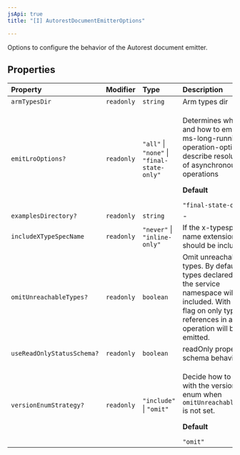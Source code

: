 ```yaml
---
jsApi: true
title: "[I] AutorestDocumentEmitterOptions"

---
```

Options to configure the behavior of the Autorest document emitter.

## Properties

| Property | Modifier | Type | Description |
| :------ | :------ | :------ | :------ |
| `armTypesDir` | `readonly` | `string` | Arm types dir |
| `emitLroOptions?` | `readonly` | `"all"` \| `"none"` \| `"final-state-only"` | <p>Determines whether and how to emit x-ms-long-running-operation-options to describe resolution of asynchronous operations</p><p>**Default**</p><code>"final-state-only"</code> |
| `examplesDirectory?` | `readonly` | `string` | - |
| `includeXTypeSpecName` | `readonly` | `"never"` \| `"inline-only"` | If the x-typespec-name extension should be included |
| `omitUnreachableTypes?` | `readonly` | `boolean` | Omit unreachable types. By default all types declared under the service namespace will be included. With this flag on only types references in an operation will be emitted. |
| `useReadOnlyStatusSchema?` | `readonly` | `boolean` | readOnly property schema behavior |
| `versionEnumStrategy?` | `readonly` | `"include"` \| `"omit"` | <p>Decide how to deal with the version enum when `omitUnreachableTypes` is not set.</p><p>**Default**</p><code>"omit"</code> |
